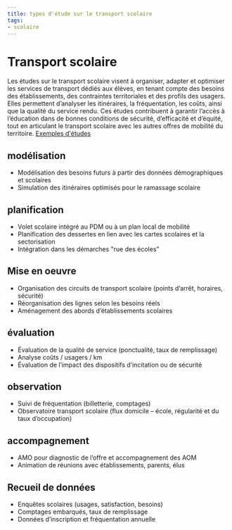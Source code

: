 ```yaml
---
title: types d'étude sur le transport scolaire
tags:
- scolaire
---
```

# Transport scolaire
Les études sur le transport scolaire visent à organiser, adapter et optimiser les services de transport dédiés aux élèves, en tenant compte des besoins des établissements, des contraintes territoriales et des profils des usagers. Elles permettent d’analyser les itinéraires, la fréquentation, les coûts, ainsi que la qualité du service rendu. Ces études contribuent à garantir l’accès à l’éducation dans de bonnes conditions de sécurité, d’efficacité et d’équité, tout en articulant le transport scolaire avec les autres offres de mobilité du territoire. 
[Exemples d'études](https://documentsmarches.francemobilites.fr/Search/?sort=score&sortOrder=desc&highlight=true&facet=true&r=1&f_type=DOCUMENT&f_property.FMCode.PublicContractClass.natureOfPrestations_string=Etude+service&l_property.FMCode.PublicContractClass.natureOfPrestations_string=25&l_property.FMCode.PublicContractClass.metierIndex_string=20&text=transport+scolaire)

## modélisation
- Modélisation des besoins futurs à partir des données démographiques et scolaires
- Simulation des itinéraires optimisés pour le ramassage scolaire

## planification
- Volet scolaire intégré au PDM ou à un plan local de mobilité
- Planification des dessertes en lien avec les cartes scolaires et la sectorisation
- Intégration dans les démarches "rue des écoles"

## Mise en oeuvre
- Organisation des circuits de transport scolaire (points d’arrêt, horaires, sécurité)
- Réorganisation des lignes selon les besoins réels
- Aménagement des abords d’établissements scolaires

## évaluation
- Évaluation de la qualité de service (ponctualité, taux de remplissage)
- Analyse coûts / usagers / km
- Évaluation de l’impact des dispositifs d’incitation ou de sécurité

## observation
- Suivi de fréquentation (billetterie, comptages)
- Observatoire transport scolaire (flux domicile – école, régularité et du taux d’occupation)

## accompagnement
- AMO pour diagnostic de l’offre et accompagnement des AOM
- Animation de réunions avec établissements, parents, élus

## Recueil de données
- Enquêtes scolaires (usages, satisfaction, besoins)
- Comptages embarqués, taux de remplissage
- Données d’inscription et fréquentation annuelle
